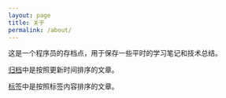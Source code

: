 ```yaml
---
layout: page
title: 关于
permalink: /about/
---
```


这是一个程序员的存档点，用于保存一些平时的学习笔记和技术总结。

[归档](https://acbgo.github.io/archive/)中是按照更新时间排序的文章。

[标签](https://acbgo.github.io/tags/)中是按照标签内容排序的文章。